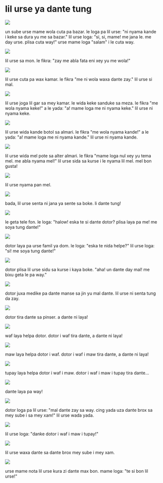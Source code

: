 # lil urse ya dante tung

![](http://www.pandunia.info/pandunia/barudant/baru_01.png)

un sube urse mame wola cuta pa bazar.
le loga pa lil urse: "ni nyama kande i keke sa dura yu me sa bazar."
lil urse loga: "si, si, mame! me jana le. me day urse. plisa cuta way!"
urse mame loga "salam" i le cuta way.

![](http://www.pandunia.info/pandunia/barudant/baru_02.png)

lil urse sa mon. le fikra: "zay me abla fata eni xey yu me wola!"

![](http://www.pandunia.info/pandunia/barudant/baru_03.png)

lil urse cuta pa wax kamar. le fikra "me ni wola waxa dante zay."
lil urse si mal.

![](http://www.pandunia.info/pandunia/barudant/baru_04.png)

lil urse joga lil gar sa mey kamar. le wida keke sanduke sa meza.
le fikra "me wola nyama keke!" a le yada: "a! mame loga me ni nyama keke."
lil urse ni nyama keke.

![](http://www.pandunia.info/pandunia/barudant/baru_05.png)

lil urse wida kande botol sa almari. le fikra "me wola nyama kande!"
a le yada: "a! mame loga me ni nyama kande." lil urse ni nyama kande.

![](http://www.pandunia.info/pandunia/barudant/baru_06.png)

lil urse wida mel pote sa alter almari. le fikra
"mame loga nul xey yu tema mel. me abla nyama mel!"
lil urse sida sa kurse i le nyama lil mel. mel bon gusta!

![](http://www.pandunia.info/pandunia/barudant/baru_07.png)

lil urse nyama pan mel.

![](http://www.pandunia.info/pandunia/barudant/baru_08.png)

bada, lil urse senta ni jana ya sente sa boke. li dante tung!

![](http://www.pandunia.info/pandunia/barudant/baru_09.png)

le geta tele fon. le loga: "halow! eska te si dante dotor? plisa laya pa me! me soya tung dante!"

![](http://www.pandunia.info/pandunia/barudant/baru_10.png)

dotor laya pa urse famil ya dom. le loga: "eska te nida helpe?"
lil urse loga: "si! me soya tung dante!"

![](http://www.pandunia.info/pandunia/barudant/baru_11.png)

dotor plisa lil urse sidu sa kurse i kaya boke.
"aha! un dante day mal! me bixu geta le pa way."

![](http://www.pandunia.info/pandunia/barudant/baru_12.png)

dotor juxa medike pa dante manse sa jin yu mal dante. lil urse ni senta tung da zay.

![](http://www.pandunia.info/pandunia/barudant/baru_13.png)

dotor tira dante sa pinser. a dante ni laya!

![](http://www.pandunia.info/pandunia/barudant/baru_14.png)

waf laya helpa dotor. dotor i waf tira dante, a dante ni laya!

![](http://www.pandunia.info/pandunia/barudant/baru_15.png)

maw laya helpa dotor i waf. dotor i waf i maw tira dante, a dante ni laya!

![](http://www.pandunia.info/pandunia/barudant/baru_16.png)

tupay laya helpa dotor i waf i maw. dotor i waf i maw i tupay tira dante...

![](http://www.pandunia.info/pandunia/barudant/baru_17.png)

dante laya pa way!

![](http://www.pandunia.info/pandunia/barudant/baru_18.png)

dotor loga pa lil urse: "mal dante zay sa way.
cing yada uza dante brox sa mey sube i sa mey xam!"
lil urse wada yada.

![](http://www.pandunia.info/pandunia/barudant/baru_19.png)

lil urse loga: "danke dotor i waf i maw i tupay!"

![](http://www.pandunia.info/pandunia/barudant/baru_20.png)

lil urse waxa dante sa dante brox mey sube i mey xam.

![](http://www.pandunia.info/pandunia/barudant/baru_21.png)

urse mame nota lil urse kura zi dante max bon.
mame loga: "te si bon lil urse!"


